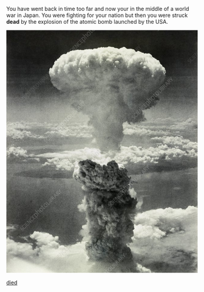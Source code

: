 You have went back in time too far and now your in the middle of a world war in Japan. You were fighting for your nation but then you were struck **dead** by the explosion of the atomic bomb launched by the USA.

![atomic](../atomic.jpeg)

[died](home.md)
